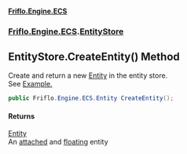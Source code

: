 #### [Friflo.Engine.ECS](index.md 'index')
### [Friflo.Engine.ECS](Friflo.Engine.ECS.md 'Friflo.Engine.ECS').[EntityStore](EntityStore.md 'Friflo.Engine.ECS.EntityStore')

## EntityStore.CreateEntity() Method

Create and return a new [Entity](Entity.md 'Friflo.Engine.ECS.Entity') in the entity store.<br/>
See <a href="https://friflo.gitbook.io/friflo.engine.ecs/examples/general#entity">Example.</a>

```csharp
public Friflo.Engine.ECS.Entity CreateEntity();
```

#### Returns
[Entity](Entity.md 'Friflo.Engine.ECS.Entity')  
An [attached](StoreOwnership.md#Friflo.Engine.ECS.StoreOwnership.attached 'Friflo.Engine.ECS.StoreOwnership.attached') and [floating](TreeMembership.md#Friflo.Engine.ECS.TreeMembership.floating 'Friflo.Engine.ECS.TreeMembership.floating') entity